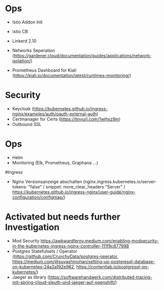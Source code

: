 # Ops
- Istio Addon Init
- Istio CB

- Linkerd 2.10
- Networks Seperation (https://gardener.cloud/documentation/guides/applications/network-isolation/)
- Prometheus Dashboard for Kiali (https://kiali.io/documentation/latest/runtimes-monitoring/)

# Security
- Keycloak (https://kubernetes.github.io/ingress-nginx/examples/auth/oauth-external-auth)
- Certmanager for Certs (https://tinyurl.com/1wjhxz9m)
- Outbound SSL

# Ops
- Helm
- Monitoring (Elk, Prometheus, Graphana ...)

#Ingress
- Nginx Versionsanzeige abschalten (nginx.ingress.kubernetes.io/server-tokens: "false" / snippet: more_clear_headers "Server" / https://kubernetes.github.io/ingress-nginx/user-guide/nginx-configuration/configmap/)
  
# Activated but needs further Investigation
- Mod Security https://awkwardferny.medium.com/enabling-modsecurity-in-the-kubernetes-ingress-nginx-controller-111f9c877998
- Postgres Statefulsets / Operator (https://github.com/CrunchyData/postgres-operator, https://medium.com/@suyashmohan/setting-up-postgresql-database-on-kubernetes-24a2a192e962, https://contentlab.io/postgresql-on-kubernetes/)
- Jaeger as library (https://softwarehandwerk.com/distributed-tracing-mit-spring-cloud-sleuth-und-jaeger-auf-openshift/)